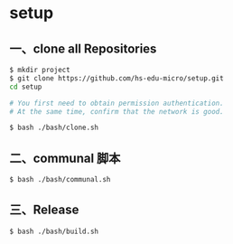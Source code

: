 # setup

## 一、clone all Repositories

```bash
$ mkdir project
$ git clone https://github.com/hs-edu-micro/setup.git
cd setup

# You first need to obtain permission authentication.
# At the same time, confirm that the network is good.

$ bash ./bash/clone.sh
```

## 二、communal 脚本

```bash
$ bash ./bash/communal.sh
```

## 三、Release
```bash
$ bash ./bash/build.sh
```